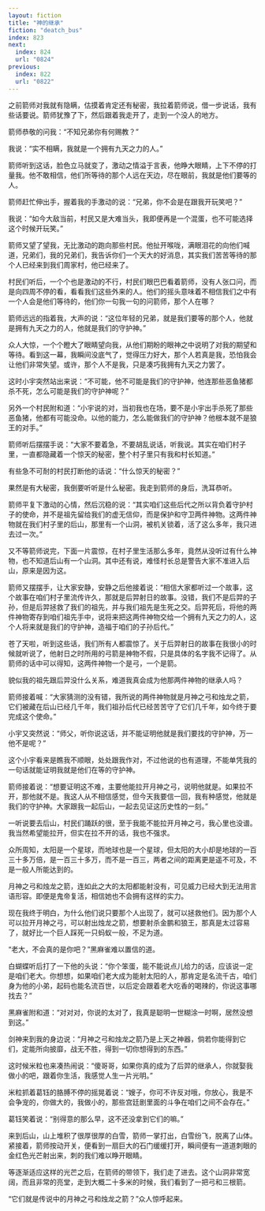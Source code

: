 ```yaml
---
layout: fiction
title: "神的继承"
fiction: "deatch_bus"
index: 823
next:
  index: 824
  url: "0824"
previous:
  index: 822
  url: "0822"
---
```

之前箭师对我就有隐瞒，估摸着肯定还有秘密，我拉着箭师说，借一步说话，我有些话要说。箭师犹豫了下，然后跟着我走开了，走到一个没人的地方。

箭师恭敬的问我：“不知兄弟你有何赐教？”

我说：“实不相瞒，我就是一个拥有九天之力的人。”

箭师听到这话，脸色立马就变了，激动之情溢于言表，他睁大眼睛，上下不停的打量我。他不敢相信，他们所等待的那个人远在天边，尽在眼前，我就是他们要等的人。

箭师赶忙伸出手，握着我的手激动的说：“兄弟，你不会是在跟我开玩笑吧？”

我说：“如今大敌当前，村民又是大难当头，我即便再是一个混蛋，也不可能选择这个时候开玩笑。”

箭师又望了望我，无比激动的跑向那些村民。他扯开喉咙，满眼泪花的向他们喊道，兄弟们，我的兄弟们，我告诉你们一个天大的好消息，其实我们苦苦等待的那个人已经来到我们周家村，他已经来了。

村民们听后，一个个也是激动的不行，村民们眼巴巴看着箭师，没有人张口问，而是向四周不停的看，看看我们这些外来的人。他们的摇头意味着不相信我们之中有一个人会是他们等待的，他们你一句我一句的问箭师，那个人在哪？

箭师远远的指着我，大声的说：“这位年轻的兄弟，就是我们要等的那个人，他就是拥有九天之力的人，他就是我们的守护神。”

众人大惊，一个个瞪大了眼睛望向我，从他们期盼的眼神之中说明了对我的期望和等待。看到这一幕，我瞬间没底气了，觉得压力好大，那个人若真是我，恐怕我会让他们非常失望。或许，那个人不是我，只是凑巧我拥有九天之力罢了。

这时小宇突然站出来说：“不可能，他不可能是我们的守护神，他连那些恶鱼猪都杀不死，怎么可能是我们的守护神呢？”

另外一个村民附和道：“小宇说的对，当初我也在场，要不是小宇出手杀死了那些恶鱼猪，他都有可能没命。以他的能力，怎么能做我们的守护神？他根本就不是狼王的对手。”

箭师听后摆摆手说：“大家不要着急，不要胡乱说话，听我说。其实在咱们村子里，一直都隐藏着一个惊天的秘密，整个村子里只有我和村长知道。”

有些急不可耐的村民打断他的话说：“什么惊天的秘密？”

果然是有大秘密，我倒要听听是什么秘密。我走到箭师的身后，洗耳恭听。

箭师平复下激动的心情，然后沉稳的说：“其实咱们这些后代之所以背负着守护村子的使命，并不是祖先留给我们的虚无信仰，而是保护和守卫两件神物。这两件神物就在我们村子里的后山，那里有一个山洞，被机关锁着，活了这么多年，我只进去过一次。”

又不等箭师说完，下面一片震惊，在村子里生活那么多年，竟然从没听过有什么神物，也不知道后山有一个山洞。其中还有说，难怪村长总是警告大家不准进入后山，原来是因为这。

箭师又摆摆手，让大家安静，安静之后他接着说：“相信大家都听过一个故事，这个故事在咱们村子里流传许久，那就是后羿射日的故事。没错，我们不是后羿的子孙，但是后羿拯救了我们的祖先，并与我们祖先是生死之交。后羿死后，将他的两件神物寄存到咱们祖先手中，说将来把这两件神物交给一个拥有九天之力的人，这个人将来就是我们的守护神，造福于咱们的子孙后代。”

苍了天啦，听到这些话，我们所有人都震惊了。关于后羿射日的故事在我很小的时候就听说了，他射日之时所用的弓箭是神物不假，只是具体的名字我不记得了。从箭师的话中可以得知，这两件神物一个是弓，一个是箭。

貌似我的祖先跟后羿没什么关系，难道我真会成为他那两件神物的继承人吗？

箭师接着喊：“大家猜测的没有错，我所说的两件神物就是月神之弓和烛龙之箭，它们被藏在后山已经几千年，我们祖孙后代已经苦苦守了它们几千年，如今终于要完成这个使命。”

小宇又突然说：“师父，听你说这话，并不能证明他就是我们要找的守护神，万一他不是呢？”

这个小宇看来是瞧我不顺眼，处处跟我作对，不过他说的也有道理，不能单凭我的一句话就能证明我就是他们在等的守护神。

箭师接着说：“想要证明这不难，主要他能拉开月神之弓，说明他就是。如果拉不开，那他就不是。我这人从不相信感觉，但今天我要信一回，我有种感觉，他就是我们的守护神。大家跟我一起后山，一起去见证这历史性的一刻。”

一听说要去后山，村民们踊跃的很，至于我能不能拉开月神之弓，我心里也没谱。我当然希望能拉开，但实在拉不开的话，我也不强求。

众所周知，太阳是一个星球，而地球也是一个星球，但太阳的大小却是地球的一百三十多万倍，是一百三十多万，而不是一百三，两者之间的距离更是遥不可及，不是一般人所能达到的。

月神之弓和烛龙之箭，连如此之大的太阳都能射没有，可见威力已经大到无法用言语形容。即便是鬼帝复活，相信她也不会拥有这样的实力。

现在我终于明白，为什么他们说只要那个人出现了，就可以拯救他们。因为那个人可以拉开月神之弓，可以射出烛龙之箭，想要射杀金鹏和狼王，那真是太过容易了，就好比一个巨人踩死一只蚂蚁一般，不足为道。

“老大，不会真的是你吧？”黑麻雀难以置信的道。

白蝴蝶听后打了一下他的头说：“你个笨蛋，能不能说点儿给力的话，应该说一定是咱们老大。你想想，如果咱们老大成为能射太阳的人，那肯定是名流千古，咱们身为他的小弟，起码也能名流百世，以后定会跟着老大吃香的喝辣的，你说这事哪找去？”

黑麻雀附和道：“对对对，你说的太对了，我真是聪明一世糊涂一时啊，居然没想到这。”

剑神来到我的身边说：“月神之弓和烛龙之箭乃是上天之神器，倘若你能得到它们，定能所向披靡，战无不胜，得到一切你想得到的东西。”

这时候米粒也来凑热闹说：“傻哥哥，如果你真的成为了后羿的继承人，你就娶我做小的吧，跟着你生活，我感觉人生一片光明。”

米粒抓着葛钰的胳膊不停的摇晃着说：“嫂子，你可不许反对哦，你放心，我是不会争宠的，你做大的，我做小的，那些宫廷剧里面的斗争在咱们之间不会存在。”

葛钰笑着说：“别得意的那么早，这不还没拿到它们的嘛。”

来到后山，山上堆积了很厚很厚的白雪，箭师一掌打出，白雪纷飞，脱离了山体。紧接着，箭师按动开关，便看到一扇巨大的石门缓缓打开，瞬间便有一道道刺眼的金红色光芒射出来，刺的我们难以睁开眼睛。

等逐渐适应这样的光芒之后，在箭师的带领下，我们走了进去。这个山洞非常宽阔，而且非常的亮堂，走到大概二十多米的时候，我们看到了一把弓和三根箭。

“它们就是传说中的月神之弓和烛龙之箭？”众人惊呼起来。